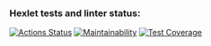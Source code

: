 ### Hexlet tests and linter status:
[![Actions Status](https://github.com/KupriianovaAlina/frontend-project-11/workflows/hexlet-check/badge.svg)](https://github.com/KupriianovaAlina/frontend-project-11/actions)
[![Maintainability](https://api.codeclimate.com/v1/badges/f6354fcca353349b56ec/maintainability)](https://codeclimate.com/github/KupriianovaAlina/frontend-project-11/maintainability)
[![Test Coverage](https://api.codeclimate.com/v1/badges/f6354fcca353349b56ec/test_coverage)](https://codeclimate.com/github/KupriianovaAlina/frontend-project-11/test_coverage)
